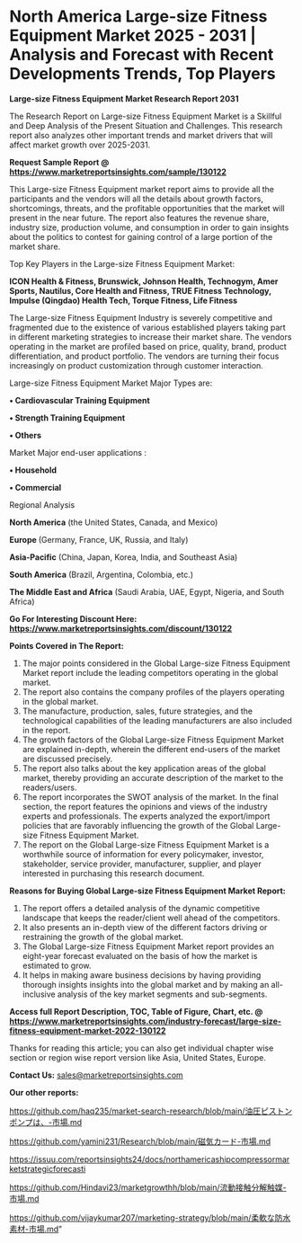 # North America Large-size Fitness Equipment Market 2025 - 2031 | Analysis and Forecast with Recent Developments Trends, Top Players

<strong>Large-size Fitness Equipment Market Research Report 2031</strong>

The Research Report on Large-size Fitness Equipment Market is a Skillful and Deep Analysis of the Present Situation and Challenges. This research report also analyzes other important trends and market drivers that will affect market growth over 2025-2031.

<strong>Request Sample Report @ <a href=https://www.marketreportsinsights.com/sample/130122>https://www.marketreportsinsights.com/sample/130122</a></strong>

This Large-size Fitness Equipment market report aims to provide all the participants and the vendors will all the details about growth factors, shortcomings, threats, and the profitable opportunities that the market will present in the near future. The report also features the revenue share, industry size, production volume, and consumption in order to gain insights about the politics to contest for gaining control of a large portion of the market share.

Top Key Players in the Large-size Fitness Equipment Market:

<strong>ICON Health & Fitness, Brunswick, Johnson Health, Technogym, Amer Sports, Nautilus, Core Health and Fitness, TRUE Fitness Technology, Impulse (Qingdao) Health Tech, Torque Fitness, Life Fitness</strong>

The Large-size Fitness Equipment Industry is severely competitive and fragmented due to the existence of various established players taking part in different marketing strategies to increase their market share. The vendors operating in the market are profiled based on price, quality, brand, product differentiation, and product portfolio. The vendors are turning their focus increasingly on product customization through customer interaction.

Large-size Fitness Equipment Market Major Types are:

<strong>• Cardiovascular Training Equipment

• Strength Training Equipment

• Others</strong>

Market Major end-user applications :

<strong>• Household

• Commercial</strong>

Regional Analysis

</u><strong><b>North America</b></strong> (the United States, Canada, and Mexico)

<strong><b>Europe </b></strong>(Germany, France, UK, Russia, and Italy)

<strong><b>Asia-Pacific</b></strong> (China, Japan, Korea, India, and Southeast Asia)

<strong><b>South America</b></strong> (Brazil, Argentina, Colombia, etc.)

<strong><b>The Middle East and Africa</b></strong> (Saudi Arabia, UAE, Egypt, Nigeria, and South Africa)

<strong>Go For Interesting Discount Here: <a href=https://www.marketreportsinsights.com/discount/130122>https://www.marketreportsinsights.com/discount/130122</a></strong>

<strong>Points Covered in The Report:</strong>
<ol>
  <li>The major points considered in the Global Large-size Fitness Equipment Market report include the leading competitors operating in the global market.</li>
  <li>The report also contains the company profiles of the players operating in the global market.</li>
  <li>The manufacture, production, sales, future strategies, and the technological capabilities of the leading manufacturers are also included in the report.</li>
  <li>The growth factors of the Global Large-size Fitness Equipment Market are explained in-depth, wherein the different end-users of the market are discussed precisely.</li>
  <li>The report also talks about the key application areas of the global market, thereby providing an accurate description of the market to the readers/users.</li>
  <li>The report incorporates the SWOT analysis of the market. In the final section, the report features the opinions and views of the industry experts and professionals. The experts analyzed the export/import policies that are favorably influencing the growth of the Global Large-size Fitness Equipment Market.</li>
  <li>The report on the Global Large-size Fitness Equipment Market is a worthwhile source of information for every policymaker, investor, stakeholder, service provider, manufacturer, supplier, and player interested in purchasing this research document.</li>
</ol>
<strong>Reasons for Buying Global Large-size Fitness Equipment Market Report:</strong>

<ol>
  <li>The report offers a detailed analysis of the dynamic competitive landscape that keeps the reader/client well ahead of the competitors.</li>
  <li>It also presents an in-depth view of the different factors driving or restraining the growth of the global market.</li>
  <li>The Global Large-size Fitness Equipment Market report provides an eight-year forecast evaluated on the basis of how the market is estimated to grow.</li>
  <li>It helps in making aware business decisions by having providing thorough insights insights into the global market and by making an all-inclusive analysis of the key market segments and sub-segments.</li>
</ol>
<strong>Access full Report Description, TOC, Table of Figure, Chart, etc. @ <a href=https://www.marketreportsinsights.com/industry-forecast/large-size-fitness-equipment-market-2022-130122>https://www.marketreportsinsights.com/industry-forecast/large-size-fitness-equipment-market-2022-130122</a></strong>


Thanks for reading this article; you can also get individual chapter wise section or region wise report version like Asia, United States, Europe.

<strong>Contact Us:</strong>
sales@marketreportsinsights.com

<strong>Our other reports:</strong>

<a href=https://github.com/haq235/market-search-research/blob/main/油圧ピストンポンプは、-市場.md>https://github.com/haq235/market-search-research/blob/main/油圧ピストンポンプは、-市場.md</a>

<a href=https://github.com/yamini231/Research/blob/main/磁気カード-市場.md>https://github.com/yamini231/Research/blob/main/磁気カード-市場.md</a>

<a href=https://issuu.com/reportsinsights24/docs/northamericashipcompressormarketstrategicforecasti>https://issuu.com/reportsinsights24/docs/northamericashipcompressormarketstrategicforecasti</a>

<a href=https://github.com/Hindavi23/marketgrowthh/blob/main/流動接触分解触媒-市場.md>https://github.com/Hindavi23/marketgrowthh/blob/main/流動接触分解触媒-市場.md</a>

<a href=https://github.com/vijaykumar207/marketing-strategy/blob/main/柔軟な防水素材-市場.md>https://github.com/vijaykumar207/marketing-strategy/blob/main/柔軟な防水素材-市場.md</a>"
